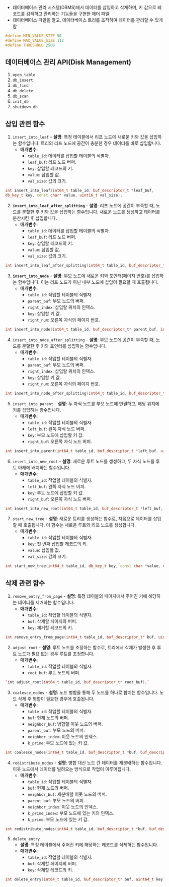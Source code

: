 - 데이터베이스 관리 시스템(DBMS)에서 데이터를 삽입하고 삭제하며, 키 값으로 레코드를 검색하고 관리하는 기능들을 구현한 헤더 파일
- 데이터베이스 파일을 열고, 데이터베이스 트리를 조작하여 데이터를 관리할 수 있게 함

```cpp
#define MIN_VALUE_SIZE 50 
#define MAX_VALUE_SIZE 112 
#define THRESHOLD 2500
```
## 데이터베이스 관리 API(Disk Management)
1. `open_table`
2. `db_insert`
3. `db_find`
4. `db_delete`
5. `db_scan`
6. `init_db`
7. `shutdown_db`
## 삽입 관련 함수
1. `insert_into_leaf`
       - **설명**: 특정 테이블에서 리프 노드에 새로운 키와 값을 삽입하는 함수입니다. 트리의 리프 노드에 공간이 충분한 경우 데이터를 바로 삽입합니다.
    - **매개변수**:
        - `table_id`: 데이터를 삽입할 테이블의 식별자.
        - `leaf_buf`: 리프 노드 버퍼.
        - `key`: 삽입할 레코드의 키.
        - `value`: 삽입할 값.
        - `val_size`: 값의 크기.
```cpp
int insert_into_leaf(int64_t table_id, buf_descriptor_t *leaf_buf,
db_key_t key, const char* value, uint16_t val_size);
```

2. **`insert_into_leaf_after_splitting`**
       - **설명**: 리프 노드에 공간이 부족할 때, 노드를 분할한 후 키와 값을 삽입하는 함수입니다. 새로운 노드를 생성하고 데이터를 분산시킨 후 삽입합니다.
    - **매개변수**:
        - `table_id`: 데이터를 삽입할 테이블의 식별자.
        - `leaf_buf`: 리프 노드 버퍼.
        - `key`: 삽입할 레코드의 키.
        - `value`: 삽입할 값.
        - `val_size`: 값의 크기.
```cpp
int insert_into_leaf_after_splitting(int64_t table_id, buf_descriptor_t* leaf_buf, db_key_t key, const char* value, uint16_t val_size);
```
3. **`insert_into_node`**
       - **설명**: 부모 노드에 새로운 키와 포인터(페이지 번호)를 삽입하는 함수입니다. 이는 리프 노드가 아닌 내부 노드에 삽입이 필요할 때 호출됩니다.
    - **매개변수**:
        - `table_id`: 작업할 테이블의 식별자.
        - `parent_buf`: 부모 노드의 버퍼.
        - `right_index`: 삽입할 위치의 인덱스.
        - `key`: 삽입할 키 값.
        - `right_num`: 오른쪽 자식의 페이지 번호.
```cpp icon
int insert_into_node(int64_t table_id, buf_descriptor_t* parent_buf, int right_index, uint64_t key, pagenum_t right_num);
```
4. `insert_into_node_after_splitting`
       - **설명**: 부모 노드에 공간이 부족할 때, 노드를 분할한 후 키와 포인터를 삽입하는 함수입니다.
    - **매개변수**:
        - `table_id`: 작업할 테이블의 식별자.
        - `parent_buf`: 부모 노드의 버퍼.
        - `right_index`: 삽입할 위치의 인덱스.
        - `key`: 삽입할 키 값.
        - `right_num`: 오른쪽 자식의 페이지 번호.
```cpp
int insert_into_node_after_splitting(int64_t table_id, buf_descriptor_t *parent_buf, int right_index, uint64_t key, pagenum_t right_num);
```
5. `insert_into_parent`
       - **설명**: 두 자식 노드를 부모 노드에 연결하고, 해당 위치에 키를 삽입하는 함수입니다.
    - **매개변수**:
        - `table_id`: 작업할 테이블의 식별자.
        - `left_buf`: 왼쪽 자식 노드 버퍼.
        - `key`: 부모 노드에 삽입할 키 값.
        - `right_buf`: 오른쪽 자식 노드 버퍼.
```cpp
int insert_into_parent(int64_t table_id, buf_descriptor_t *left_buf, uint64_t key, buf_descriptor_t *right_buf);
```
6. `insert_into_new_root`
       - **설명**: 새로운 루트 노드를 생성하고, 두 자식 노드를 루트 아래에 배치하는 함수입니다.
    - **매개변수**:
        - `table_id`: 작업할 테이블의 식별자.
        - `left_buf`: 왼쪽 자식 노드 버퍼.
        - `key`: 루트 노드에 삽입할 키 값.
        - `right_buf`: 오른쪽 자식 노드 버퍼.
```cpp
int insert_into_new_root(int64_t table_id, buf_descriptor_t *left_buf, uint64_t key, buf_descriptor_t *right_buf);
```
7. `start_new_tree`
       - **설명**: 새로운 트리를 생성하는 함수로, 처음으로 데이터를 삽입할 때 호출됩니다. 이 함수는 새로운 루트와 리프 노드를 생성합니다.
    - **매개변수**:
        - `table_id`: 작업할 테이블의 식별자.
        - `key`: 첫 번째 삽입할 레코드의 키.
        - `value`: 삽입할 값.
        - `val_size`: 값의 크기.
```cpp
int start_new_tree(int64_t table_id, db_key_t key, const char *value, uint16_t val_size);
```

## 삭제 관련 함수
1. `remove_entry_from_page`
       - **설명**: 특정 테이블의 페이지에서 주어진 키에 해당하는 데이터를 제거하는 함수입니다.
    - **매개변수**:
        - `table_id`: 작업할 테이블의 식별자.
        - `buf`: 삭제할 페이지의 버퍼.
        - `key`: 제거할 레코드의 키.
```cpp
int remove_entry_from_page(int64_t table_id, buf_descriptor_t* buf, uint64_t key);
```
2. `adjust_root`
       - **설명**: 루트 노드를 조정하는 함수로, 트리에서 삭제가 발생한 후 루트 노드가 필요 없는 경우 루트를 조정합니다.
    - **매개변수**:
        - `table_id`: 작업할 테이블의 식별자.
        - `root_buf`: 루트 노드의 버퍼.
```cpp
`int adjust_root(int64_t table_id, buf_descriptor_t* root_buf);`
```
3. `coalesce_nodes`
       - **설명**: 노드 병합을 통해 두 노드를 하나로 합치는 함수입니다. 노드 삭제 후 병합이 필요한 경우에 호출됩니다.
    - **매개변수**:
        - `table_id`: 작업할 테이블의 식별자.
        - `buf`: 현재 노드의 버퍼.
        - `neighbor_buf`: 병합할 이웃 노드의 버퍼.
        - `parent_buf`: 부모 노드의 버퍼.
        - `neighbor_index`: 이웃 노드의 인덱스.
        - `k_prime`: 부모 노드에 있는 키 값.
```cpp
int coalesce_nodes(int64_t table_id, buf_descriptor_t *buf, buf_descriptor_t *neighbor_buf, buf_descriptor_t *parent_buf, int neighbor_index, int k_prime);
```
4. `redistribute_nodes`
       - **설명**: 병합 대신 노드 간 데이터를 재분배하는 함수입니다. 이웃 노드에서 데이터를 빌려오는 방식으로 작업이 이루어집니다.
    - **매개변수**:
        - `table_id`: 작업할 테이블의 식별자.
        - `buf`: 현재 노드의 버퍼.
        - `neighbor_buf`: 재분배할 이웃 노드의 버퍼.
        - `parent_buf`: 부모 노드의 버퍼.
        - `neighbor_index`: 이웃 노드의 인덱스.
        - `k_prime_index`: 부모 노드에 있는 키의 인덱스.
        - `k_prime`: 부모 노드에 있는 키 값.
```cpp
int redistribute_nodes(int64_t table_id, buf_descriptor_t *buf, buf_descriptor_t *neighbor_buf, buf_descriptor_t *parent_buf, int neighbor_index, int k_prime_index, int k_prime);
```
5. `delete_entry`
    - **설명**: 특정 테이블에서 주어진 키에 해당하는 레코드를 삭제하는 함수입니다.
    - **매개변수**:
        - `table_id`: 작업할 테이블의 식별자.
        - `buf`: 삭제할 페이지의 버퍼.
        - `key`: 삭제할 레코드의 키.
```cpp
int delete_entry(int64_t table_id, buf_descriptor_t* buf, uint64_t key);
```




